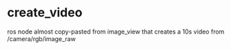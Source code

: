# create_video

ros node almost copy-pasted from image_view that creates a 10s video from /camera/rgb/image_raw
